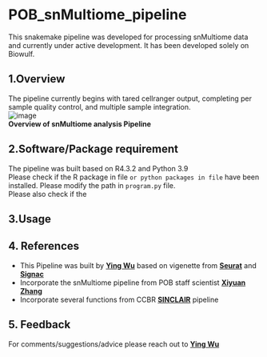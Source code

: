 # POB_snMultiome_pipeline    
This snakemake pipeline was developed for processing snMultiome data and currently under active development. It has been developed solely on Biowulf.   

## 1.Overview    
The pipeline currently begins with tared cellranger output, completing per sample quality control, and multiple sample integration.  
![image](https://github.com/NCI-CCR-POB/POB_snMultiome_pipeline/assets/114779622/a60b67de-341c-47b0-83e5-7ac3025d3fad)  
**Overview of snMultiome analysis Pipeline**

## 2.Software/Package requirement  
The pipeline was built based on R4.3.2 and Python 3.9     
Please check if the R package in file `` or python packages in file `` have been installed. Please modify the path in `program.py` file.     
Please also check if the    


## 3.Usage    
  
  
## 4. References    
* This Pipeline was built by [**Ying Wu**](ying.wu@nih.gov) based on vigenette from [**Seurat**](https://satijalab.org/seurat/) and [**Signac**](https://stuartlab.org/signac/)    
* Incorporate the snMultiome pipeline from POB staff scientist [**Xiyuan Zhang**](xiyuan.zhang@nih.gov)      
* Incorporate several functions from CCBR [**SINCLAIR**](https://github.com/CCBR/SINCLAIR) pipeline  

## 5. Feedback
For comments/suggestions/advice please reach out to [**Ying Wu**](ying.wu@nih.gov)
